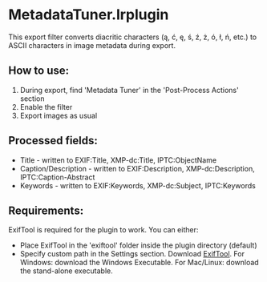 # MetadataTuner.lrplugin
This export filter converts diacritic characters (ą, ć, ę, ś, ź, ż, ó, ł, ń, etc.) to ASCII characters in image metadata during export.
## How to use:
1. During export, find 'Metadata Tuner' in the 'Post-Process Actions' section
2. Enable the filter
3. Export images as usual
## Processed fields:
- Title - written to EXIF:Title, XMP-dc:Title, IPTC:ObjectName
- Caption/Description - written to EXIF:Description, XMP-dc:Description, IPTC:Caption-Abstract
- Keywords - written to EXIF:Keywords, XMP-dc:Subject, IPTC:Keywords
## Requirements:
ExifTool is required for the plugin to work. You can either:
- Place ExifTool in the 'exiftool' folder inside the plugin directory (default)
- Specify custom path in the Settings section.
Download [ExifTool](https://exiftool.org/). For Windows: download the Windows Executable. For Mac/Linux: download the stand-alone executable.

